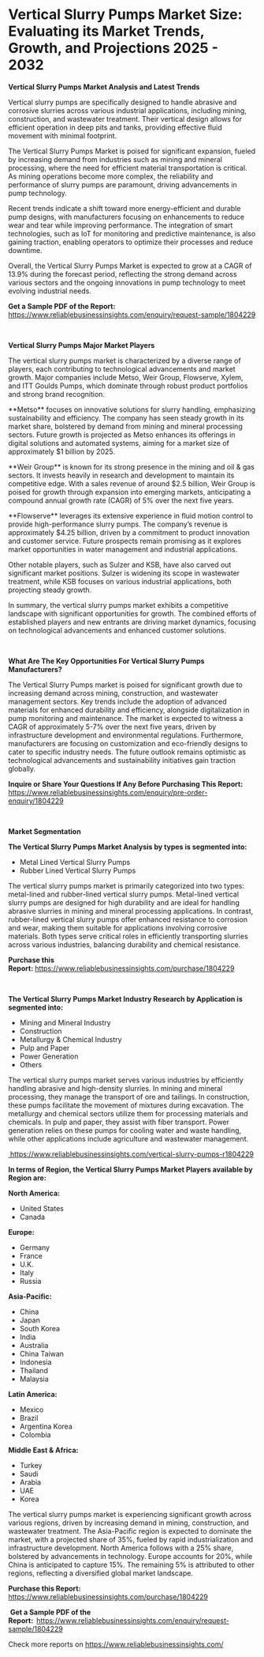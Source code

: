 <p><h1>Vertical Slurry Pumps Market Size: Evaluating its Market Trends, Growth, and Projections 2025 - 2032</h1></p><p><strong>Vertical Slurry Pumps Market Analysis and Latest Trends</strong></p>
<p><p>Vertical slurry pumps are specifically designed to handle abrasive and corrosive slurries across various industrial applications, including mining, construction, and wastewater treatment. Their vertical design allows for efficient operation in deep pits and tanks, providing effective fluid movement with minimal footprint. </p><p>The Vertical Slurry Pumps Market is poised for significant expansion, fueled by increasing demand from industries such as mining and mineral processing, where the need for efficient material transportation is critical. As mining operations become more complex, the reliability and performance of slurry pumps are paramount, driving advancements in pump technology. </p><p>Recent trends indicate a shift toward more energy-efficient and durable pump designs, with manufacturers focusing on enhancements to reduce wear and tear while improving performance. The integration of smart technologies, such as IoT for monitoring and predictive maintenance, is also gaining traction, enabling operators to optimize their processes and reduce downtime.</p><p>Overall, the Vertical Slurry Pumps Market is expected to grow at a CAGR of 13.9% during the forecast period, reflecting the strong demand across various sectors and the ongoing innovations in pump technology to meet evolving industrial needs.</p></p>
<p><strong>Get a Sample PDF of the Report:&nbsp;</strong> <a href="https://www.reliablebusinessinsights.com/enquiry/request-sample/1804229?utm_campaign=115&utm_medium=2&utm_source=Github&utm_content=ia&utm_term=10042025&utm_id=vertical-slurry-pumps">https://www.reliablebusinessinsights.com/enquiry/request-sample/1804229</a></p>
<p>&nbsp;</p>
<p><strong>Vertical Slurry Pumps Major Market Players</strong></p>
<p><p>The vertical slurry pumps market is characterized by a diverse range of players, each contributing to technological advancements and market growth. Major companies include Metso, Weir Group, Flowserve, Xylem, and ITT Goulds Pumps, which dominate through robust product portfolios and strong brand recognition.</p><p>**Metso** focuses on innovative solutions for slurry handling, emphasizing sustainability and efficiency. The company has seen steady growth in its market share, bolstered by demand from mining and mineral processing sectors. Future growth is projected as Metso enhances its offerings in digital solutions and automated systems, aiming for a market size of approximately $1 billion by 2025.</p><p>**Weir Group** is known for its strong presence in the mining and oil & gas sectors. It invests heavily in research and development to maintain its competitive edge. With a sales revenue of around $2.5 billion, Weir Group is poised for growth through expansion into emerging markets, anticipating a compound annual growth rate (CAGR) of 5% over the next five years.</p><p>**Flowserve** leverages its extensive experience in fluid motion control to provide high-performance slurry pumps. The company’s revenue is approximately $4.25 billion, driven by a commitment to product innovation and customer service. Future prospects remain promising as it explores market opportunities in water management and industrial applications.</p><p>Other notable players, such as Sulzer and KSB, have also carved out significant market positions. Sulzer is widening its scope in wastewater treatment, while KSB focuses on various industrial applications, both projecting steady growth.</p><p>In summary, the vertical slurry pumps market exhibits a competitive landscape with significant opportunities for growth. The combined efforts of established players and new entrants are driving market dynamics, focusing on technological advancements and enhanced customer solutions.</p></p>
<p>&nbsp;</p>
<p><strong>What Are The Key Opportunities For Vertical Slurry Pumps Manufacturers?</strong></p>
<p><p>The Vertical Slurry Pumps market is poised for significant growth due to increasing demand across mining, construction, and wastewater management sectors. Key trends include the adoption of advanced materials for enhanced durability and efficiency, alongside digitalization in pump monitoring and maintenance. The market is expected to witness a CAGR of approximately 5-7% over the next five years, driven by infrastructure development and environmental regulations. Furthermore, manufacturers are focusing on customization and eco-friendly designs to cater to specific industry needs. The future outlook remains optimistic as technological advancements and sustainability initiatives gain traction globally.</p></p>
<p><strong>Inquire or Share Your Questions If Any Before Purchasing This Report:</strong> <a href="https://www.reliablebusinessinsights.com/enquiry/pre-order-enquiry/1804229?utm_campaign=115&utm_medium=2&utm_source=Github&utm_content=ia&utm_term=10042025&utm_id=vertical-slurry-pumps">https://www.reliablebusinessinsights.com/enquiry/pre-order-enquiry/1804229</a></p>
<p>&nbsp;</p>
<p><strong>Market Segmentation</strong></p>
<p><strong>The Vertical Slurry Pumps Market Analysis by types is segmented into:</strong></p>
<p><ul><li>Metal Lined Vertical Slurry Pumps</li><li>Rubber Lined Vertical Slurry Pumps</li></ul></p>
<p><p>The vertical slurry pumps market is primarily categorized into two types: metal-lined and rubber-lined vertical slurry pumps. Metal-lined vertical slurry pumps are designed for high durability and are ideal for handling abrasive slurries in mining and mineral processing applications. In contrast, rubber-lined vertical slurry pumps offer enhanced resistance to corrosion and wear, making them suitable for applications involving corrosive materials. Both types serve critical roles in efficiently transporting slurries across various industries, balancing durability and chemical resistance.</p></p>
<p><strong>Purchase this Report:&nbsp;</strong><a href="https://www.reliablebusinessinsights.com/purchase/1804229?utm_campaign=115&utm_medium=2&utm_source=Github&utm_content=ia&utm_term=10042025&utm_id=vertical-slurry-pumps">https://www.reliablebusinessinsights.com/purchase/1804229</a></p>
<p>&nbsp;</p>
<p><strong>The Vertical Slurry Pumps Market Industry Research by Application is segmented into:</strong></p>
<p><ul><li>Mining and Mineral Industry</li><li>Construction</li><li>Metallurgy & Chemical Industry</li><li>Pulp and Paper</li><li>Power Generation</li><li>Others</li></ul></p>
<p><p>The vertical slurry pumps market serves various industries by efficiently handling abrasive and high-density slurries. In mining and mineral processing, they manage the transport of ore and tailings. In construction, these pumps facilitate the movement of mixtures during excavation. The metallurgy and chemical sectors utilize them for processing materials and chemicals. In pulp and paper, they assist with fiber transport. Power generation relies on these pumps for cooling water and waste handling, while other applications include agriculture and wastewater management.</p></p>
<p><a href="https://www.reliablebusinessinsights.com/vertical-slurry-pumps-r1804229?utm_campaign=115&utm_medium=2&utm_source=Github&utm_content=ia&utm_term=10042025&utm_id=vertical-slurry-pumps">&nbsp;https://www.reliablebusinessinsights.com/vertical-slurry-pumps-r1804229</a></p>
<p><strong>In terms of Region, the Vertical Slurry Pumps Market Players available by Region are:</strong></p>
<p>
    <p> <strong> North America: </strong>
        <ul>
            <li>United States</li>
            <li>Canada</li>
        </ul>
        </p> 
    <p> <strong> Europe: </strong>
        <ul>
            <li>Germany</li>
            <li>France</li>
            <li>U.K.</li>
            <li>Italy</li>
            <li>Russia</li>
        </ul>
        </p> 
    <p> <strong> Asia-Pacific: </strong>
        <ul>
            <li>China</li>
            <li>Japan</li>
            <li>South Korea</li>
            <li>India</li>
            <li>Australia</li>
            <li>China Taiwan</li>
            <li>Indonesia</li>
            <li>Thailand</li>
            <li>Malaysia</li>
        </ul>
        </p> 
    <p> <strong> Latin America: </strong>
        <ul>
            <li>Mexico</li>
            <li>Brazil</li>
            <li>Argentina Korea</li>
            <li>Colombia</li>
        </ul>
        </p> 
    <p> <strong> Middle East & Africa: </strong>
        <ul>
            <li>Turkey</li>
            <li>Saudi</li>
            <li>Arabia</li>
            <li>UAE</li>
            <li>Korea</li>
        </ul>
    </p>
    </p>
<p><p>The vertical slurry pumps market is experiencing significant growth across various regions, driven by increasing demand in mining, construction, and wastewater treatment. The Asia-Pacific region is expected to dominate the market, with a projected share of 35%, fueled by rapid industrialization and infrastructure development. North America follows with a 25% share, bolstered by advancements in technology. Europe accounts for 20%, while China is anticipated to capture 15%. The remaining 5% is attributed to other regions, reflecting a diversified global market landscape.</p></p>
<p><strong>Purchase this Report: </strong><a href="https://www.reliablebusinessinsights.com/purchase/1804229?utm_campaign=115&utm_medium=2&utm_source=Github&utm_content=ia&utm_term=10042025&utm_id=vertical-slurry-pumps">https://www.reliablebusinessinsights.com/purchase/1804229</a></p>
<p>&nbsp;<strong>Get a Sample PDF of the Report:&nbsp;&nbsp;</strong><a href="https://www.reliablebusinessinsights.com/enquiry/request-sample/1804229?utm_campaign=115&utm_medium=2&utm_source=Github&utm_content=ia&utm_term=10042025&utm_id=vertical-slurry-pumps">https://www.reliablebusinessinsights.com/enquiry/request-sample/1804229</a></p>
<p><strong></strong></p>
<p>Check more reports on <a href="https://www.reliablebusinessinsights.com/?utm_campaign=115&utm_medium=2&utm_source=Github&utm_content=ia&utm_term=10042025&utm_id=vertical-slurry-pumps">https://www.reliablebusinessinsights.com/</a></p>